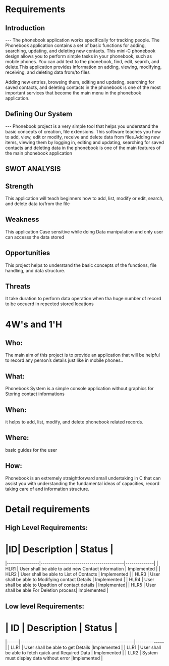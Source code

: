 # Requirements
## Introduction
 --- The phonebook application works specifically for tracking people. The Phonebook application contains a set of basic functions for adding, searching, updating, and deleting new contacts. This mini-C phonebook design allows you to perform simple tasks in your phonebook, such as mobile phones. You can add text to the phonebook, find, edit, search, and delete.This application provides information on adding, viewing, modifying, receiving, and deleting data from/to files
 
Adding new entries, browsing them, editing and updating, searching for saved contacts, and deleting contacts in the phonebook is one of the most important services that become the main menu in the phonebook application.
 
 

## Defining Our System

 --- Phonebook project is a very simple tool that helps you understand the basic concepts of creation, file extensions. This software teaches you how to add, view, edit or modify, receive and delete data from files.Adding new items, viewing them by logging in, editing and updating, searching for saved contacts and deleting data in the phonebook is one of the main features of the main phonebook application
    
    
## SWOT ANALYSIS
## Strength

This application will teach beginners how to add, list, modify or edit, search, and delete data to/from the file

## Weakness
 
 This application Case sensitive while doing Data manipulation and only user can accesss the data stored

## Opportunities

This project helps to understand the basic concepts of the functions, file handling, and data structure.

## Threats

It take duration to perform data operation when tha huge number of record to be occuerd in repected stored locations  

# 4W&#39;s and 1&#39;H

## Who:

The main aim of this project is to provide an application that will be helpful to record any person’s details just like in mobile phones..

## What:

 Phonebook System is a simple console application without graphics for Storing contact informations

## When:

 it helps to add, list, modify, and delete phonebook related records.

## Where:

basic guides for the user 

## How:

Phonebook is an extremely straightforward small undertaking in C that can assist you with understanding the fundamental ideas of capacities, record taking care of and information structure. 

# Detail requirements
## High Level Requirements:

# |ID| Description	| Status |
|----------------|-----------------------------------------|--------------|
| HLR1	| User shall be able to add new Contact information | Implemented |
| HLR2	| User shall be able to List of Contacts | 	Implemented |
| HLR3	| User shall be able to Modifying contact Details |	Implemented |
| HLR4	| User shall be able to Upadtion of contact details  |	Implemented|
| HLR5	| User shall be able For Deletion process| Implemented |


##  Low level Requirements:
# | ID |	 Description	| Status |
|------|--------------------------------------------------------|--------------|
| LLR1 |	User shall be able to get Details	|Implemented |
| LLR1	| User shall be able to fetch quick  and Required Data |	Implemented |
| LLR2	| System must display data without error	|Implemented |


